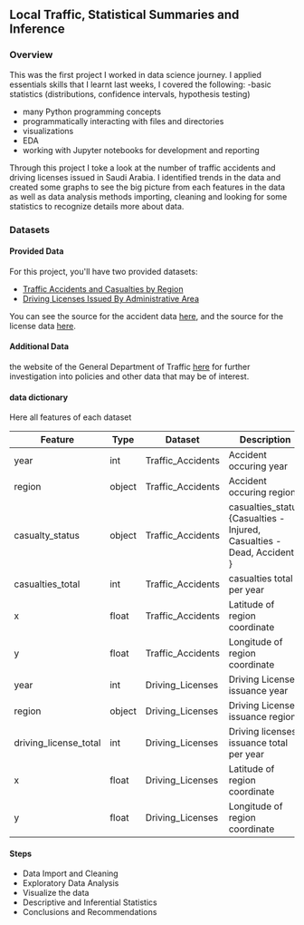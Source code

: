 ## Local Traffic, Statistical Summaries and Inference

### Overview
This was the first project I worked in data science journey. I applied essentials skills that I learnt last weeks, I covered the following:
-basic statistics (distributions, confidence intervals, hypothesis testing)
- many Python programming concepts
- programmatically interacting with files and directories
- visualizations
- EDA
- working with Jupyter notebooks for development and reporting 

Through this project I  toke a look at the number of traffic accidents and driving licenses issued in Saudi Arabia. I identified trends in the data and created some graphs to see the big picture from each features in the data as well as data analysis methods importing, cleaning and looking for some statistics to recognize details more about data. 


### Datasets

#### Provided Data

For this project, you'll have two provided datasets:

- [Traffic Accidents and Casualties by Region](https://git.generalassemb.ly/DSI-MISK-VIII/Project-1/blob/master/data/saudi-arabia-traffic-accidents-2008.csv)
- [Driving Licenses Issued By Administrative Area](https://git.generalassemb.ly/DSI-MISK-VIII/Project-1/blob/master/data/saudi-arabia-driving-licenses-2004-2008.csv)

You can see the source for the accident data [here](https://datasource.kapsarc.org/explore/dataset/saudi-arabia-traffic-accidents-and-casualties-injured-dead-2008/), and the source for the license data [here](https://datasource.kapsarc.org/explore/dataset/saudi-arabia-traffic-accidents-and-casualties-injured-dead-2008/).

#### Additional Data

the website of the General Department of Traffic [here](https://www.moi.gov.sa/wps/portal/Home/sectors/publicsecurity/traffic/!ut/p/z1/04_iUlDg4tKPAFJABjKBwtGPykssy0xPLMnMz0vM0Y_Qj4wyizfwNDHxMDQx8nZ3CTQ1cAz0dvX3dDE2MnA00vfSj8KvIDg1T78gO1ARAHn-YJg!/) for further investigation into policies and other data that may be of interest.


####  data dictionary

Here all features of each dataset 

|Feature|Type|Dataset|Description|
|---|---|---|---|
|year|int|Traffic_Accidents|Accident occuring year|
|region|object|Traffic_Accidents|Accident occuring region|
|casualty_status|object|Traffic_Accidents|casualties_status {Casualties - Injured, Casualties - Dead, Accidents }|
|casualties_total|int|Traffic_Accidents|casualties total per year|
|x|float|Traffic_Accidents|Latitude of region coordinate|
|y|float|Traffic_Accidents|Longitude of region coordinate|
|year|int|Driving_Licenses|Driving License issuance year|
|region|object|Driving_Licenses|Driving License issuance region|
|driving_license_total|int|Driving_Licenses|Driving licenses issuance total per year|
|x|float|Driving_Licenses|Latitude of region coordinate|
|y|float|Driving_Licenses|Longitude of region coordinate|



#### Steps

- Data Import and Cleaning
- Exploratory Data Analysis
- Visualize the data
- Descriptive and Inferential Statistics
- Conclusions and Recommendations 
